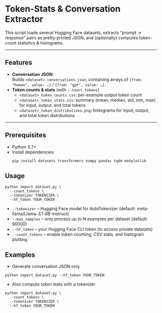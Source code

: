 # Token-Stats & Conversation Extractor

This script loads several Hugging Face datasets, extracts “prompt → response” pairs as pretty-printed JSON, and (optionally) computes token-count statistics & histograms.

---

## Features

- **Conversation JSON**  
  Builds `<dataset>_conversations.json`, containing arrays of `{from: "human", value: …}` / `{from: "gpt", value: …}`.  
- **Token counts & stats** (with `--count_tokens`)  
  - `<dataset>_token_counts.csv`: per-example output token count  
  - `<dataset>_token_stats.csv`: summary (mean, median, std, min, max) for input, output, and total tokens  
  - `<dataset>_token_distributions.png`: histograms for input, output, and total token distributions  

---

## Prerequisites

- Python 3.7+  
- Install dependencies:
  ```bash
  pip install datasets transformers numpy pandas tqdm matplotlib


## Usage
```
python import_dataset.py \
  --count_tokens \
  --tokenizer TOKENIZER \
  --hf_token YOUR_TOKEN
```

* `--tokenizer` – Hugging Face model for AutoTokenizer (default: meta-llama/Llama-3.1-8B-Instruct)
* `--max_samples` – only process up to N examples per dataset (default: 90000)
* `--hf_token` – your Hugging Face CLI token (to access private datasets)
* `--count_tokens` – enable token counting, CSV stats, and histogram plotting

## Examples
* Generate conversation JSON only

```
python import_dataset.py --hf_token YOUR_TOKEN
```

* Also compute token stats with a tokenizer
```
python import_dataset.py \
  --count_tokens \
  --tokenizer TOKENIZER \
  --hf_token YOUR_TOKEN
```
